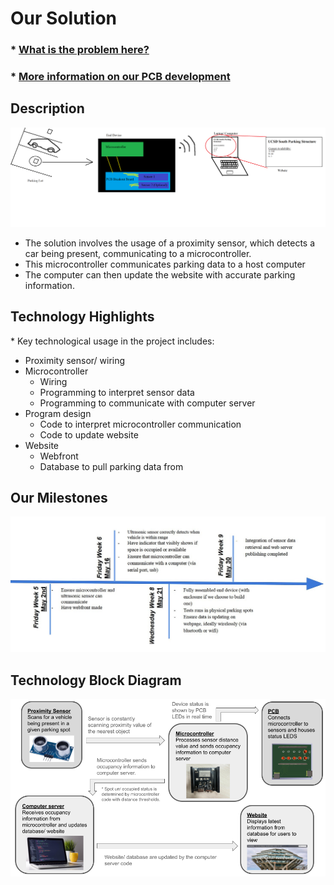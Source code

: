 # Our Solution

### \* [What is the problem here?](https://aap127.github.io/ECE196_team10/problem)

### \* [More information on our PCB development](https://aap127.github.io/ECE196_team10/pcb)


## Description
![Sketch of Solution Pipeline](source/parking_diagram_2.png)

- The solution involves the usage of a proximity sensor, which detects a car being present, communicating to a microcontroller. 
- This microcontroller communicates parking data to a host computer
- The computer can then update the website with accurate parking information.

## Technology Highlights
\* Key technological usage in the project includes:
- Proximity sensor/ wiring
- Microcontroller 
  - Wiring
  - Programming to interpret sensor data
  - Programming to communicate with computer server
- Program design
  - Code to interpret microcontroller communication
  - Code to update website
- Website
  - Webfront
  - Database to pull parking data from




## Our Milestones
![Milestone Timeline Image](source/milestone_timeline.JPG)


## Technology Block Diagram
![Hardware Block Diagram](source/tech_diagram_2.png)